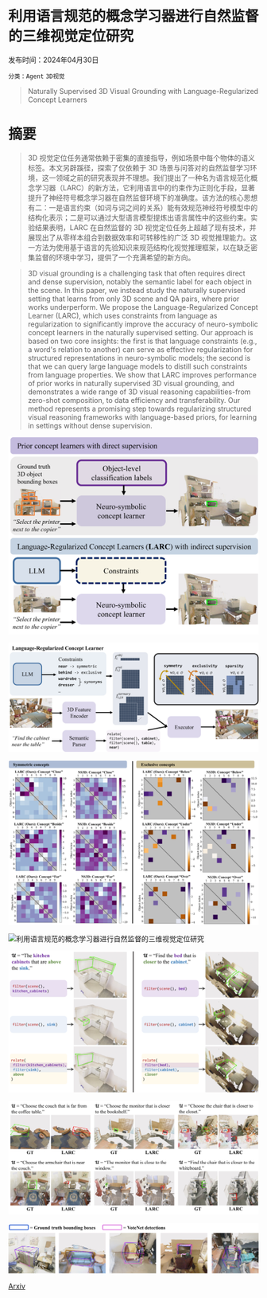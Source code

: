 # 利用语言规范的概念学习器进行自然监督的三维视觉定位研究

发布时间：2024年04月30日

`分类：Agent` `3D视觉`

> Naturally Supervised 3D Visual Grounding with Language-Regularized Concept Learners

# 摘要

> 3D 视觉定位任务通常依赖于密集的直接指导，例如场景中每个物体的语义标签。本文另辟蹊径，探索了仅依赖于 3D 场景与问答对的自然监督学习环境，这一领域之前的研究表现并不理想。我们提出了一种名为语言规范化概念学习器（LARC）的新方法，它利用语言中的约束作为正则化手段，显著提升了神经符号概念学习器在自然监督环境下的准确度。该方法的核心思想有二：一是语言约束（如词与词之间的关系）能有效规范神经符号模型中的结构化表示；二是可以通过大型语言模型提炼出语言属性中的这些约束。实验结果表明，LARC 在自然监督的 3D 视觉定位任务上超越了现有技术，并展现出了从零样本组合到数据效率和可转移性的广泛 3D 视觉推理能力。这一方法为使用基于语言的先验知识来规范结构化视觉推理框架，以在缺乏密集监督的环境中学习，提供了一个充满希望的新方向。

> 3D visual grounding is a challenging task that often requires direct and dense supervision, notably the semantic label for each object in the scene. In this paper, we instead study the naturally supervised setting that learns from only 3D scene and QA pairs, where prior works underperform. We propose the Language-Regularized Concept Learner (LARC), which uses constraints from language as regularization to significantly improve the accuracy of neuro-symbolic concept learners in the naturally supervised setting. Our approach is based on two core insights: the first is that language constraints (e.g., a word's relation to another) can serve as effective regularization for structured representations in neuro-symbolic models; the second is that we can query large language models to distill such constraints from language properties. We show that LARC improves performance of prior works in naturally supervised 3D visual grounding, and demonstrates a wide range of 3D visual reasoning capabilities-from zero-shot composition, to data efficiency and transferability. Our method represents a promising step towards regularizing structured visual reasoning frameworks with language-based priors, for learning in settings without dense supervision.

![利用语言规范的概念学习器进行自然监督的三维视觉定位研究](../../../paper_images/2404.19696/x1.png)

![利用语言规范的概念学习器进行自然监督的三维视觉定位研究](../../../paper_images/2404.19696/x2.png)

![利用语言规范的概念学习器进行自然监督的三维视觉定位研究](../../../paper_images/2404.19696/x3.png)

![利用语言规范的概念学习器进行自然监督的三维视觉定位研究](../../../paper_images/2404.19696/x4.png)

![利用语言规范的概念学习器进行自然监督的三维视觉定位研究](../../../paper_images/2404.19696/x5.png)

![利用语言规范的概念学习器进行自然监督的三维视觉定位研究](../../../paper_images/2404.19696/x6.png)

![利用语言规范的概念学习器进行自然监督的三维视觉定位研究](../../../paper_images/2404.19696/x7.png)

[Arxiv](https://arxiv.org/abs/2404.19696)